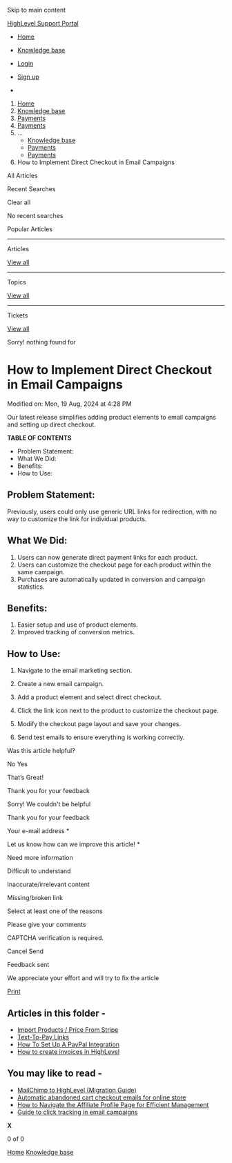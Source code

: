 Skip to main content

[ HighLevel Support Portal ](https://help.gohighlevel.com)

  * [ Home ](/support/home)
  * [ Knowledge base ](/support/solutions)

  * [Login](/support/login)
  * [Sign up](/support/signup)
  * 

  1. [Home](/support/home)
  2. [Knowledge base](/support/solutions)
  3. [Payments](/support/solutions/155000000067)
  4. [Payments](/support/solutions/folders/48000682654)
  5. ... 
     * [Knowledge base](/support/solutions)
     * [Payments](/support/solutions/155000000067)
     * [Payments](/support/solutions/folders/48000682654)
  6. How to Implement Direct Checkout in Email Campaigns

All  Articles 

Recent Searches

Clear all

No recent searches

Popular Articles

* * *

Articles

[View all](/support/search/solutions)

* * *

Topics

[View all](/support/search/topics)

* * *

Tickets

[View all](/support/search/tickets)

Sorry! nothing found for   

# How to Implement Direct Checkout in Email Campaigns

Modified on: Mon, 19 Aug, 2024 at 4:28 PM

Our latest release simplifies adding product elements to email campaigns and setting up direct checkout.

**TABLE OF CONTENTS**

  * Problem Statement:
  * What We Did:
  * Benefits:
  * How to Use:

## **Problem Statement:**

Previously, users could only use generic URL links for redirection, with no way to customize the link for individual products.

## **What We Did:**

  1. Users can now generate direct payment links for each product.
  2. Users can customize the checkout page for each product within the same campaign.
  3. Purchases are automatically updated in conversion and campaign statistics.

## **Benefits:**

  1. Easier setup and use of product elements.
  2. Improved tracking of conversion metrics.

## **How to Use:**

  1. Navigate to the email marketing section.
  2. Create a new email campaign.
  3. Add a product element and select direct checkout.

  4. Click the link icon next to the product to customize the checkout page.
  5. Modify the checkout page layout and save your changes.

  6. Send test emails to ensure everything is working correctly.

Was this article helpful?

No  Yes 

That’s Great!

Thank you for your feedback

Sorry! We couldn't be helpful

Thank you for your feedback

Your e-mail address *

Let us know how can we improve this article! *

Need more information 

Difficult to understand 

Inaccurate/irrelevant content 

Missing/broken link 

Select at least one of the reasons 

Please give your comments 

CAPTCHA verification is required. 

Cancel  Send 

Feedback sent

We appreciate your effort and will try to fix the article

[Print](javascript:print\(\))

## Articles in this folder -

  * [Import Products / Price From Stripe](/support/solutions/articles/48001202184-import-products-price-from-stripe)
  * [Text-To-Pay Links](/support/solutions/articles/48001202185-text-to-pay-links)
  * [How To Set Up A PayPal Integration](/support/solutions/articles/48001204158-how-to-set-up-a-paypal-integration)
  * [How to create invoices in HighLevel](/support/solutions/articles/48001208702-how-to-create-invoices-in-highlevel)

## You may like to read -

  * [MailChimp to HighLevel (Migration Guide)](/support/solutions/articles/155000003392-mailchimp-to-highlevel-migration-guide-)
  * [Automatic abandoned cart checkout emails for online store](/support/solutions/articles/155000001718-automatic-abandoned-cart-checkout-emails-for-online-store)
  * [How to Navigate the Affiliate Profile Page for Efficient Management](/support/solutions/articles/155000003649-how-to-navigate-the-affiliate-profile-page-for-efficient-management)
  * [Guide to click tracking in email campaigns](/support/solutions/articles/155000002664-guide-to-click-tracking-in-email-campaigns)

**X**

0 of 0 []()

[Home](/support/home) [Knowledge base](/support/solutions)
